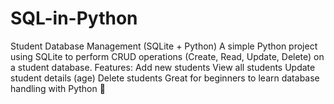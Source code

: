 # SQL-in-Python
Student Database Management (SQLite + Python) A simple Python project using SQLite to perform CRUD operations (Create, Read, Update, Delete) on a student database.  Features:  Add new students  View all students  Update student details (age)  Delete students  Great for beginners to learn database handling with Python 🚀

